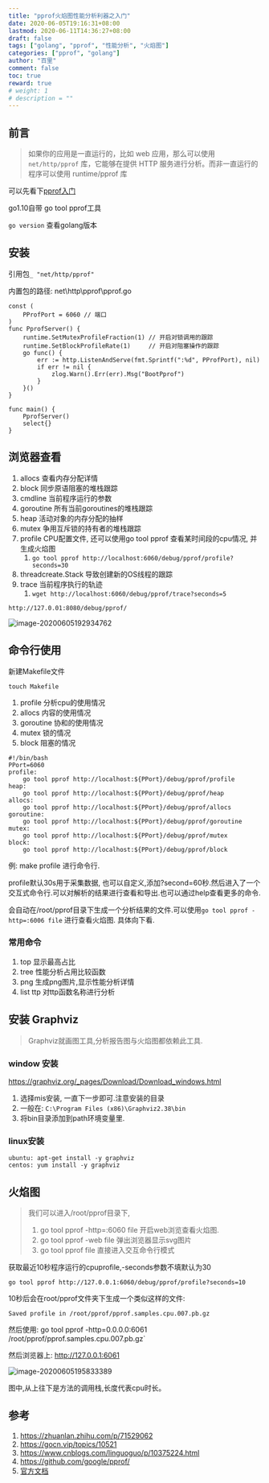 ```yaml
---
title: "pprof火焰图性能分析利器之入门"
date: 2020-06-05T19:16:31+08:00
lastmod: 2020-06-11T14:36:27+08:00
draft: false
tags: ["golang", "pprof", "性能分析", "火焰图"]
categories: ["pprof", "golang"]
author: "百里"
comment: false
toc: true
reward: true
# weight: 1
# description = ""
---
```


## 前言

> 如果你的应用是一直运行的，比如 web 应用，那么可以使用 `net/http/pprof` 库，它能够在提供 HTTP 服务进行分析。而非一直运行的程序可以使用 runtime/pprof 库

可以先看下[pprof入门](https://www.sgfoot.com/pprof/)

go1.10自带 go tool pprof工具

`go version` 查看golang版本

## 安装

引用包`_ "net/http/pprof"`

内置包的路径: net\http\pprof\pprof.go

```
const (
	PProfPort = 6060 // 端口
)
func PprofServer() {
	runtime.SetMutexProfileFraction(1) // 开启对锁调用的跟踪
	runtime.SetBlockProfileRate(1)     // 开启对阻塞操作的跟踪
	go func() {
		err := http.ListenAndServe(fmt.Sprintf(":%d", PProfPort), nil)
		if err != nil {
			zlog.Warn().Err(err).Msg("BootPprof")
		}
	}()
}

func main() {
	PprofServer()
	select{}
}

```

## 浏览器查看

1.  allocs 查看内存分配详情
2. block 同步原语阻塞的堆栈跟踪
3. cmdline 当前程序运行的参数
4. goroutine 所有当前goroutines的堆栈跟踪
5. heap 活动对象的内存分配的抽样
6. mutex 争用互斥锁的持有者的堆栈跟踪
7. profile CPU配置文件, 还可以使用go tool pprof 查看某时间段的cpu情况, 并生成火焰图
   1. `go tool pprof http://localhost:6060/debug/pprof/profile?seconds=30`
8. threadcreate.Stack 导致创建新的OS线程的跟踪
9. trace 当前程序执行的轨迹
   1. `wget http://localhost:6060/debug/pprof/trace?seconds=5`

```
http://127.0.01:8080/debug/pprof/
```

![image-20200605192934762](http://img.sgfoot.com/b/20200605200515.png?imageslim)

## 命令行使用

新建Makefile文件

`touch Makefile`

1. profile 分析cpu的使用情况
2. allocs 内容的使用情况 
3. goroutine 协和的使用情况
4. mutex 锁的情况
5. block 阻塞的情况

```
#!/bin/bash
PPort=6060
profile:
	go tool pprof http://localhost:${PPort}/debug/pprof/profile
heap:
	go tool pprof http://localhost:${PPort}/debug/pprof/heap
allocs:
	go tool pprof http://localhost:${PPort}/debug/pprof/allocs
goroutine:
	go tool pprof http://localhost:${PPort}/debug/pprof/goroutine
mutex:
	go tool pprof http://localhost:${PPort}/debug/pprof/mutex
block:
	go tool pprof http://localhost:${PPort}/debug/pprof/block
```

例: make profile 进行命令行. 

profile默认30s用于采集数据, 也可以自定义,添加?second=60秒.然后进入了一个交互式命令行.可以对解析的结果进行查看和导出.也可以通过help查看更多的命令.

会自动在/root/pprof目录下生成一个分析结果的文件.可以使用`go tool pprof -http=:6006 file` 进行查看火焰图. 具体向下看.

### 常用命令

1. top 显示最高占比
2. tree 性能分析占用比较函数
3. png  生成png图片,显示性能分析详情
4. list ttp 对ttp函数名称进行分析

## 安装 Graphviz

> Graphviz就画图工具,分析报告图与火焰图都依赖此工具.

### window 安装

https://graphviz.org/_pages/Download/Download_windows.html

1. 选择mis安装, 一直下一步即可.注意安装的目录 
2. 一般在: `C:\Program Files (x86)\Graphviz2.38\bin`
3. 将bin目录添加到path环境变量里.

### linux安装

```
ubuntu: apt-get install -y graphviz
centos: yum install -y graphviz
```

## 火焰图

> 我们可以进入/root/pprof目录下, 
>
> 1. go tool pprof -http=:6060 file 开启web浏览查看火焰图.
> 2. go tool pprof -web file 弹出浏览器显示svg图片
> 3. go tool pprof  file 直接进入交互命令行模式

获取最近10秒程序运行的cpuprofile,-seconds参数不填默认为30

```text
go tool pprof http://127.0.0.1:6060/debug/pprof/profile?seconds=10
```

10秒后会在root/pprof文件夹下生成一个类似这样的文件: 

`Saved profile in /root/pprof/pprof.samples.cpu.007.pb.gz`

然后使用: go tool pprof -http=0.0.0.0:6061 /root/pprof/pprof.samples.cpu.007.pb.gz` 

然后浏览器上: http://127.0.0.1:6061

![image-20200605195833389](http://img.sgfoot.com/b/20200605200536.png?imageslim)

图中,从上往下是方法的调用栈,长度代表cpu时长。

## 参考

1. https://zhuanlan.zhihu.com/p/71529062
1. https://gocn.vip/topics/10521
1. https://www.cnblogs.com/linguoguo/p/10375224.html
1. https://github.com/google/pprof/
1. [官方文档](https://github.com/google/pprof/blob/master/doc/README.md)